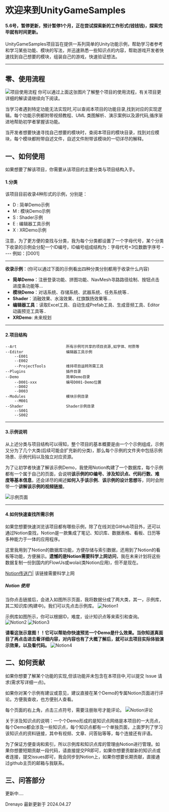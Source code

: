 # 欢迎来到UnityGameSamples

#### 5.6号，暂停更新，预计暂停1个月，正在尝试探索新的工作形式(钱钱钱)，探索完毕就有时间更新。

UnityGameSamples项目旨在提供一系列简单的Unity功能示例，帮助学习者参考和学习某些功能、模块的写法，并迅速熟悉一些知识点的内容，帮助游戏开发者快速找到自己想要的模块，组装自己的游戏，快速验证想法。

---

## 零、使用流程

![项目使用流程](/Other/readme_1.png)
你可以通过上面这张图片了解整个项目的使用流程，有关项目更详细的解读请继续向下阅读。

当学习者遇到特定功能无法实现时,可以查阅本项目的功能目录,找到对应的实现逻辑。每个功能示例都附带视频教程、UML 类图解析、演示案例以及源代码,循序渐进地帮助初学者掌握该功能。

当开发者想要快速寻找自己想要的模块时，查阅本项目的模块目录，找到对应模块，每个模块都附带自述文件，自述文件附带该模块的一切详尽的解释。

## 一、如何使用

如果想要了解该项目，你需要从该项目的主要分类与项目结构入手。

#### 1.分类

该项目目前收录4种形式的示例，分别是：

- D : 简单Demo示例
- M : 模块Demo示例
- S : Shader示例
- E : 编辑器工具示例
- X : XRDemo示例

注意，为了更方便的查找与分类，我为每个分类都设置了一个字母代号，某个分类下收录的示例会分配一个ID编号，ID编号组成结构为：字母代号+3位数数字序号  ----   例如：[D001]

---

**收录示例**：(你可以通过下面的示例看出四种分类分别都用于收录什么内容)

- **简单Demo**：注册登录功能、拼图功能、NavMesh寻路路径绘制、按钮点击进度条功能等...
- **模块Demo**：对话系统、存储系统、武器系统、任务系统等..
- **Shader**：消融效果、水溶效果、红旗飘扬效果等...
- **编辑器工具**：读取Excel工具、自动生成Prefab工具、生成音频工具、Editor动画预览工具等..
- **XRDemo**: 未来规划
---

#### 2.项目结构

```
--Art                      所有示例可共享的项目资源,如字体、材质等
--Editor                   编辑器工具示例
    --E001
    --E002
    --ProjectTools         维持项目运转所需工具
--Plugins                  插件目录
--Demo                     简单Demo目录
    --D001-xxx             编号D001-Demo位置                 
    --D002
    --D003
--Modules                  模块示例目录
    --M001
--Shader                   Shader示例目录
    --S001
    --S002
```

---

#### 3.示例说明

从上述分类与项目结构可以得知，整个项目的基本概要是由一个个示例组成，示例又分为了几个大类(后续可能会扩充新的分类)，那么每个示例的文件夹中包括示例场景、示例代码以及独立对应资源。

为了让初学者快速了解该示例Demo，我使用Notion构建了一个数据库，每个示例都有一个属于自己的页面，会说明**该示例的ID编号、涉及知识点、代码行数、难度等基本信息**，还会详尽的阐述**如何入手该示例**、**该示例的设计思想**等，同时会附带一个**讲解该示例的视频链接**。

![示例页面](/Other/demo_show_D001.png)

---

#### 4.如何快速查找所需示例

如果您想要快速浏览该项目都有哪些示例，除了在线浏览GitHub项目外，还可以通过Notion查找，Notion是一款集成了笔记、知识库、数据表格、看板、日历等多种能力于一体的应用程序。

这里我用到了Notion的数据库功能，方便存储与索引数据，还用到了Notion的看板等功能，方便展示。**遗憾的是Notion需要科学上网访问**，我在未来计划将这些数据复制一份到国内的FlowUs或wolai(类Notion应用)，但不是现在。

[Notion传送门](https://drenayo.notion.site/UnityGameSample-18cc3c76db3946609a18483341b620fe)| 该链接需要科学上网

##### Notion 使用

当你点击链接后，会进入如图所示页面，我将数据分成了两大类，其一，示例库，其二知识库(构建中)。我们可以先点击示例库。
![Notion1](/Other/notion_1.png)

示例库如图所示，你可以根据ID，难度，设计知识点等来索引和查询。
![Notion2](/Other/notion_2.png)
![Notion3](/Other/notion_3.png)

**请看这张示意图！！它可以帮助你快速预览一个Demo是什么效果。当你知道真面目了再点击进去看详细内容，对内容也有了大概了解后，就可以去项目实际体验演示效果，以及看代码。**
![Notion4](/Other/notion_4.png)


## 二、如何贡献
如果你想要了解某个功能的实现,但该功能并未包含在本项目中,可以提交 Issue 请求(需求写详细一点)。

如果你对某个示例有建议或意见，建议直接在某个Demo的专属Notion页面进行评论。方便我查收，也方便别人查看。

每个页面的右上角，点击三点符号，需要注册账号才能评论。
![Notion评论](/Other/notion_p.png)

关于涉及知识点的说明：一个个Demo形成的是知识点网络是本项目的一大亮点，每个Demo都会涉及一些知识点，每个知识点都有一个单独页面，上面罗列了学习该知识点的资料链接，其中有视频、文章、问答贴等等，每个连接还有评语。

为了保证方便查询和索引，所以示例库和知识点库的管理由Notion进行管理。如果你想要短期贡献一段代码，请直接提交PR即可，如果你想要贡献新的知识点或者连接，提交issues即可，我会同步到Notion上，如果你想要长期贡献，直接通过github主页的邮箱与我联系。 


## 三、问答部分

更新中....


Drenayo 最新更新于 2024.04.27

